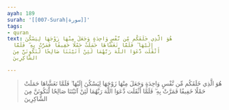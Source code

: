 ```yaml
---
ayah: 189
surah: '[[007-Surah|سورة]]'
tags:
- quran
text: هُوَ الَّذِي خَلَقَكُم مِّن نَّفْسٍ وَاحِدَةٍ وَجَعَلَ مِنْهَا زَوْجَهَا لِيَسْكُنَ
  إِلَيْهَا ۖ فَلَمَّا تَغَشَّاهَا حَمَلَتْ حَمْلًا خَفِيفًا فَمَرَّتْ بِهِ ۖ فَلَمَّا
  أَثْقَلَت دَّعَوَا اللَّهَ رَبَّهُمَا لَئِنْ آتَيْتَنَا صَالِحًا لَّنَكُونَنَّ مِنَ
  الشَّاكِرِينَ

---
```

> هُوَ الَّذِي خَلَقَكُم مِّن نَّفْسٍ وَاحِدَةٍ وَجَعَلَ مِنْهَا زَوْجَهَا لِيَسْكُنَ إِلَيْهَا ۖ فَلَمَّا تَغَشَّاهَا حَمَلَتْ حَمْلًا خَفِيفًا فَمَرَّتْ بِهِ ۖ فَلَمَّا أَثْقَلَت دَّعَوَا اللَّهَ رَبَّهُمَا لَئِنْ آتَيْتَنَا صَالِحًا لَّنَكُونَنَّ مِنَ الشَّاكِرِينَ
